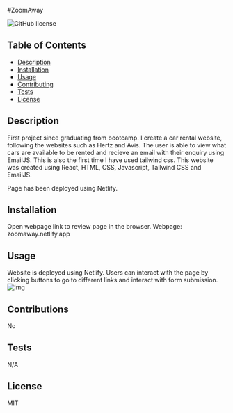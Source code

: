 #ZoomAway

![GitHub license](https://img.shields.io/github/license/Naereen/StrapDown.js.svg)
  
  ## Table of Contents
  - [Description](#description)
  - [Installation](#installation)
  - [Usage](#usage)
  - [Contributing](#contributing)
  - [Tests](#tests)
  - [License](#license)

  ## Description
  First project since graduating from bootcamp. I create a car rental website, following the websites such as Hertz and Avis. The user is able to view what cars are    available to be rented and recieve an email with their enquiry using EmailJS. This is also the first time I have used tailwind css. This website was created using React, HTML, CSS, Javascript, Tailwind CSS and EmailJS.

  Page has been deployed using Netlify.

  ## Installation
  Open webpage link to review page in the browser.
  Webpage: zoomaway.netlify.app
  
  ## Usage
  Website is deployed using Netlify.
  Users can interact with the page by clicking buttons to go to different links and interact with form submission.
  ![img](https://drive.google.com/file/d/1-ZKo_Pu2WEO9Rt0jDKBqDolDOzRcO669/view)

  ## Contributions
  No

  ## Tests
  N/A

  ## License
  MIT
